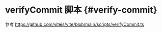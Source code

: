 # verifyCommit 脚本 {#verify-commit}

参考 https://github.com/vitejs/vite/blob/main/scripts/verifyCommit.ts
